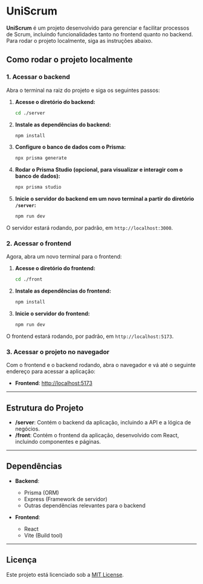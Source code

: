 # UniScrum

**UniScrum** é um projeto desenvolvido para gerenciar e facilitar processos de Scrum, incluindo funcionalidades tanto no frontend quanto no backend. Para rodar o projeto localmente, siga as instruções abaixo.

## Como rodar o projeto localmente

### 1. **Acessar o backend**

Abra o terminal na raiz do projeto e siga os seguintes passos:

1. **Acesse o diretório do backend:**
    ```bash
    cd ./server
    ```

2. **Instale as dependências do backend:**
    ```bash
    npm install
    ```

3. **Configure o banco de dados com o Prisma:**
    ```bash
    npx prisma generate
    ```

4. **Rodar o Prisma Studio (opcional, para visualizar e interagir com o banco de dados):**
    ```bash
    npx prisma studio
    ```

5. **Inicie o servidor do backend em um novo terminal a partir do diretório `/server`:**
    ```bash
    npm run dev
    ```

O servidor estará rodando, por padrão, em `http://localhost:3000`.

### 2. **Acessar o frontend**

Agora, abra um novo terminal para o frontend:

1. **Acesse o diretório do frontend:**
    ```bash
    cd ./front
    ```

2. **Instale as dependências do frontend:**
    ```bash
    npm install
    ```

3. **Inicie o servidor do frontend:**
    ```bash
    npm run dev
    ```

O frontend estará rodando, por padrão, em `http://localhost:5173`.

### 3. **Acessar o projeto no navegador**

Com o frontend e o backend rodando, abra o navegador e vá até o seguinte endereço para acessar a aplicação:

- **Frontend**: [http://localhost:5173](http://localhost:5173)

---

## Estrutura do Projeto

- **/server**: Contém o backend da aplicação, incluindo a API e a lógica de negócios.
- **/front**: Contém o frontend da aplicação, desenvolvido com React, incluindo componentes e páginas.

---

## Dependências

- **Backend**:
  - Prisma (ORM)
  - Express (Framework de servidor)
  - Outras dependências relevantes para o backend

- **Frontend**:
  - React
  - Vite (Build tool)

---

## Licença

Este projeto está licenciado sob a [MIT License](LICENSE).
